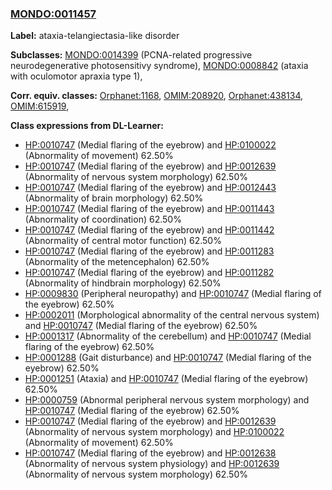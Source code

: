 
### [MONDO:0011457](http://purl.obolibrary.org/obo/MONDO_0011457)
**Label:** ataxia-telangiectasia-like disorder

**Subclasses:** [MONDO:0014399](http://purl.obolibrary.org/obo/MONDO_0014399) (PCNA-related progressive neurodegenerative photosensitivy syndrome), [MONDO:0008842](http://purl.obolibrary.org/obo/MONDO_0008842) (ataxia with oculomotor apraxia type 1), 

**Corr. equiv. classes:** [Orphanet:1168](http://www.orpha.net/ORDO/Orphanet_1168), [OMIM:208920](http://purl.obolibrary.org/obo/OMIM_208920), [Orphanet:438134](http://www.orpha.net/ORDO/Orphanet_438134), [OMIM:615919](http://purl.obolibrary.org/obo/OMIM_615919), 

**Class expressions from DL-Learner:**

- [HP:0010747](http://purl.obolibrary.org/obo/HP_0010747) (Medial flaring of the eyebrow) and [HP:0100022](http://purl.obolibrary.org/obo/HP_0100022) (Abnormality of movement) 62.50%
- [HP:0010747](http://purl.obolibrary.org/obo/HP_0010747) (Medial flaring of the eyebrow) and [HP:0012639](http://purl.obolibrary.org/obo/HP_0012639) (Abnormality of nervous system morphology) 62.50%
- [HP:0010747](http://purl.obolibrary.org/obo/HP_0010747) (Medial flaring of the eyebrow) and [HP:0012443](http://purl.obolibrary.org/obo/HP_0012443) (Abnormality of brain morphology) 62.50%
- [HP:0010747](http://purl.obolibrary.org/obo/HP_0010747) (Medial flaring of the eyebrow) and [HP:0011443](http://purl.obolibrary.org/obo/HP_0011443) (Abnormality of coordination) 62.50%
- [HP:0010747](http://purl.obolibrary.org/obo/HP_0010747) (Medial flaring of the eyebrow) and [HP:0011442](http://purl.obolibrary.org/obo/HP_0011442) (Abnormality of central motor function) 62.50%
- [HP:0010747](http://purl.obolibrary.org/obo/HP_0010747) (Medial flaring of the eyebrow) and [HP:0011283](http://purl.obolibrary.org/obo/HP_0011283) (Abnormality of the metencephalon) 62.50%
- [HP:0010747](http://purl.obolibrary.org/obo/HP_0010747) (Medial flaring of the eyebrow) and [HP:0011282](http://purl.obolibrary.org/obo/HP_0011282) (Abnormality of hindbrain morphology) 62.50%
- [HP:0009830](http://purl.obolibrary.org/obo/HP_0009830) (Peripheral neuropathy) and [HP:0010747](http://purl.obolibrary.org/obo/HP_0010747) (Medial flaring of the eyebrow) 62.50%
- [HP:0002011](http://purl.obolibrary.org/obo/HP_0002011) (Morphological abnormality of the central nervous system) and [HP:0010747](http://purl.obolibrary.org/obo/HP_0010747) (Medial flaring of the eyebrow) 62.50%
- [HP:0001317](http://purl.obolibrary.org/obo/HP_0001317) (Abnormality of the cerebellum) and [HP:0010747](http://purl.obolibrary.org/obo/HP_0010747) (Medial flaring of the eyebrow) 62.50%
- [HP:0001288](http://purl.obolibrary.org/obo/HP_0001288) (Gait disturbance) and [HP:0010747](http://purl.obolibrary.org/obo/HP_0010747) (Medial flaring of the eyebrow) 62.50%
- [HP:0001251](http://purl.obolibrary.org/obo/HP_0001251) (Ataxia) and [HP:0010747](http://purl.obolibrary.org/obo/HP_0010747) (Medial flaring of the eyebrow) 62.50%
- [HP:0000759](http://purl.obolibrary.org/obo/HP_0000759) (Abnormal peripheral nervous system morphology) and [HP:0010747](http://purl.obolibrary.org/obo/HP_0010747) (Medial flaring of the eyebrow) 62.50%
- [HP:0010747](http://purl.obolibrary.org/obo/HP_0010747) (Medial flaring of the eyebrow) and [HP:0012639](http://purl.obolibrary.org/obo/HP_0012639) (Abnormality of nervous system morphology) and [HP:0100022](http://purl.obolibrary.org/obo/HP_0100022) (Abnormality of movement) 62.50%
- [HP:0010747](http://purl.obolibrary.org/obo/HP_0010747) (Medial flaring of the eyebrow) and [HP:0012638](http://purl.obolibrary.org/obo/HP_0012638) (Abnormality of nervous system physiology) and [HP:0012639](http://purl.obolibrary.org/obo/HP_0012639) (Abnormality of nervous system morphology) 62.50%


